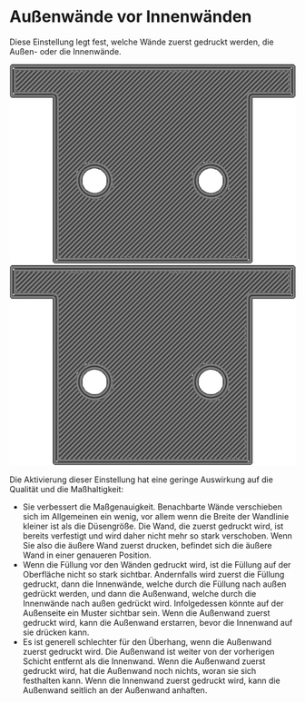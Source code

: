 Außenwände vor Innenwänden
====
Diese Einstellung legt fest, welche Wände zuerst gedruckt werden, die Außen- oder die Innenwände.

<!--screenshot {
"image_path": "outer_inset_first_disabled.gif",
"models": [{"script": "calendar_holder.scad"}],
"camera_position": [0, 0, 120],
"settings": {
    "skin_outline_count": 0,
    "outer_inset_first": false
},
"layer": 2,
"line": [0, 1, 2, 3, 4, 5, 6, 7, 8, 17, 23, 29, 35, 45, 51, 57, 63, 67, 68, 69, 70, 71, 72, 73, 74, 84, 90, 96, 102, 113, 119, 125, 131],
"delay": 125,
"colours": 32
}-->
<!--screenshot {
"image_path": "outer_inset_first_enabled.gif",
"models": [{"script": "calendar_holder.scad"}],
"camera_position": [0, 0, 120],
"settings": {
    "skin_outline_count": 0,
    "outer_inset_first": true
},
"layer": 2,
"line": [0, 1, 2, 3, 4, 5, 6, 7, 8, 18, 24, 30, 36, 47, 53, 59, 65, 70, 71, 72, 73, 74, 75, 76, 77, 86, 92, 98, 104, 114, 120, 126, 132],
"delay": 125,
"colours": 32
}-->
![Die Innenwand wird zuerst gedruckt](../../../articles/images/outer_inset_first_disabled.gif)
![Die Außenwand wird zuerst gedruckt](../../../articles/images/outer_inset_first_enabled.gif)

Die Aktivierung dieser Einstellung hat eine geringe Auswirkung auf die Qualität und die Maßhaltigkeit:
* Sie verbessert die Maßgenauigkeit. Benachbarte Wände verschieben sich im Allgemeinen ein wenig, vor allem wenn die Breite der Wandlinie kleiner ist als die Düsengröße. Die Wand, die zuerst gedruckt wird, ist bereits verfestigt und wird daher nicht mehr so stark verschoben. Wenn Sie also die äußere Wand zuerst drucken, befindet sich die äußere Wand in einer genaueren Position.
* Wenn die Füllung vor den Wänden gedruckt wird, ist die Füllung auf der Oberfläche nicht so stark sichtbar. Andernfalls wird zuerst die Füllung gedruckt, dann die Innenwände, welche durch die Füllung nach außen gedrückt werden, und dann die Außenwand, welche durch die Innenwände nach außen gedrückt wird. Infolgedessen könnte auf der Außenseite ein Muster sichtbar sein. Wenn die Außenwand zuerst gedruckt wird, kann die Außenwand erstarren, bevor die Innenwand auf sie drücken kann.
* Es ist generell schlechter für den Überhang, wenn die Außenwand zuerst gedruckt wird. Die Außenwand ist weiter von der vorherigen Schicht entfernt als die Innenwand. Wenn die Außenwand zuerst gedruckt wird, hat die Außenwand noch nichts, woran sie sich festhalten kann. Wenn die Innenwand zuerst gedruckt wird, kann die Außenwand seitlich an der Außenwand anhaften.